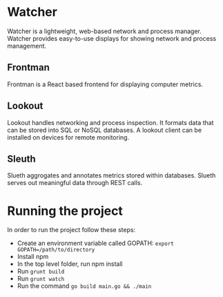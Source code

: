 # Watcher

Watcher is a lightweight, web-based network and process manager. Watcher provides easy-to-use displays for showing network and process management.

## Frontman

Frontman is a React based frontend for displaying computer metrics.

## Lookout

Lookout handles networking and process inspection. It formats data that can be stored into SQL or NoSQL databases. A lookout client can be installed on devices for remote monitoring.

## Sleuth

Slueth aggrogates and annotates metrics stored within databases. Slueth serves out meaningful data through REST calls.

# Running the project

In order to run the project follow these steps:
- Create an environment variable called GOPATH: `export GOPATH=/path/to/directory`
- Install npm
- In the top level folder, run npm install
- Run `grunt build`
- Run `grunt watch`
- Run the command `go build main.go && ./main`
